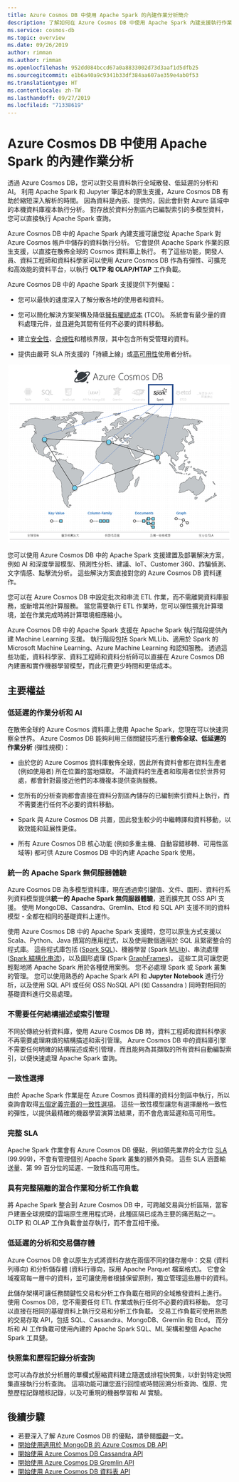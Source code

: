 ```yaml
---
title: Azure Cosmos DB 中使用 Apache Spark 的內建作業分析簡介
description: 了解如何在 Azure Cosmos DB 中使用 Apache Spark 內建支援執行作業分析與 AI
ms.service: cosmos-db
ms.topic: overview
ms.date: 09/26/2019
author: rimman
ms.author: rimman
ms.openlocfilehash: 952dd084bccd67a0a8833002d73d3aaf1d5dfb25
ms.sourcegitcommit: e1b6a40a9c9341b33df384aa607ae359e4ab0f53
ms.translationtype: HT
ms.contentlocale: zh-TW
ms.lasthandoff: 09/27/2019
ms.locfileid: "71338619"
---
```

# <a name="built-in-operational-analytics-in-azure-cosmos-db-with-apache-spark"></a>Azure Cosmos DB 中使用 Apache Spark 的內建作業分析

透過 Azure Cosmos DB，您可以對交易資料執行全域散發、低延遲的分析和 AI。 利用 Apache Spark 和 Jupyter 筆記本的原生支援，Azure Cosmos DB 有助於縮短深入解析的時間。 因為資料是內嵌、提供的，因此會針對 Azure 區域中的本機資料庫複本執行分析。 對存放於資料分割區內已編製索引的多模型資料，您可以直接執行 Apache Spark 查詢。

Azure Cosmos DB 中的 Apache Spark 內建支援可讓您從 Apache Spark 對 Azure Cosmos 帳戶中儲存的資料執行分析。 它會提供 Apache Spark 作業的原生支援，以直接在散佈全球的 Cosmos 資料庫上執行。 有了這些功能，開發人員、資料工程師和資料科學家可以使用 Azure Cosmos DB 作為有彈性、可擴充和高效能的資料平台，以執行 **OLTP 和 OLAP/HTAP** 工作負載。

Azure Cosmos DB 中的 Apache Spark 支援提供下列優點：

* 您可以最快的速度深入了解分散各地的使用者和資料。

* 您可以簡化解決方案架構及降低[擁有權總成本](total-cost-ownership.md) (TCO)。 系統會有最少量的資料處理元件，並且避免其間有任何不必要的資料移動。

* 建立[安全性](secure-access-to-data.md)、[合規性](compliance.md)和稽核界限，其中包含所有受管理的資料。

* 提供由嚴苛 SLA 所支援的「持續上線」或[高可用性](high-availability.md)使用者分析。

![Azure Cosmos DB 中的 Apache Spark 支援視覺效果](./media/spark-api-introduction/spark-api-visualization.png)
 
您可以使用 Azure Cosmos DB 中的 Apache Spark 支援建置及部署解決方案，例如 AI 和深度學習模型、預測性分析、建議、IoT、Customer 360、詐騙偵測、文字情感、點擊流分析。 這些解決方案直接對您的 Azure Cosmos DB 資料運作。

您可以在 Azure Cosmos DB 中設定批次和串流 ETL 作業，而不需離開資料庫服務，或新增其他計算服務。 當您需要執行 ETL 作業時，您可以彈性擴充計算環境，並在作業完成時將計算環境相應縮小。

Azure Cosmos DB 中的 Apache Spark 支援在 Apache Spark 執行階段提供內建 Machine Learning 支援。 執行階段包括 Spark MLLib、適用於 Spark 的 Microsoft Machine Learning、Azure Machine Learning 和認知服務。 透過這些功能，資料科學家、資料工程師和資料分析師可以直接在 Azure Cosmos DB 內建置和實作機器學習模型，而此花費更少時間和更低成本。


## <a name="key-benefits"></a>主要權益

### <a name="low-latency-operational-analytics-and-ai"></a>低延遲的作業分析和 AI

在散佈全球的 Azure Cosmos 資料庫上使用 Apache Spark，您現在可以快速洞察全世界。 Azure Cosmos DB 能夠利用三個關鍵技巧進行**散佈全球、低延遲的作業分析** (彈性規模)：

* 由於您的 Azure Cosmos 資料庫散佈全球，因此所有資料會都在資料生產者 (例如使用者) 所在位置的當地擷取。 不論資料的生產者和取用者位於世界何處，都會針對最接近他們的本機複本提供查詢服務。

* 您所有的分析查詢都會直接在資料分割區內儲存的已編制索引資料上執行，而不需要進行任何不必要的資料移動。

* Spark 與 Azure Cosmos DB 共置，因此發生較少的中繼轉譯和資料移動，以致效能和延展性更佳。

* 所有 Azure Cosmos DB 核心功能 (例如多重主機、自動容錯移轉、可用性區域等) 都可供 Azure Cosmos DB 中的內建 Apache Spark 使用。

### <a name="unified-serverless-experience-for-apache-spark"></a>統一的 Apache Spark 無伺服器體驗

Azure Cosmos DB 為多模型資料庫，現在透過索引鍵值、文件、圖形、資料行系列資料模型提供**統一的 Apache Spark 無伺服器體驗**，進而擴充其 OSS API 支援。 使用 MongoDB、Cassandra、Gremlin、Etcd 和 SQL API 支援不同的資料模型 - 全都在相同的基礎資料上運作。 

使用 Azure Cosmos DB 中的 Apache Spark 支援時，您可以原生方式支援以 Scala、Python、Java 撰寫的應用程式，以及使用數個適用於 SQL 且緊密整合的程式庫。 這些程式庫包括 ([Spark SQL](https://spark.apache.org/sql/))、機器學習 (Spark [MLlib](https://spark.apache.org/mllib/))、串流處理 ([Spark 結構化串流](https://spark.apache.org/streaming/))，以及圖形處理 (Spark [GraphFrames]( https://docs.databricks.com/spark/latest/graph-analysis/graphframes/user-guide-python.html))。 這些工具可讓您更輕鬆地將 Apache Spark 用於各種使用案例。 您不必處理 Spark 或 Spark 叢集的管理。 您可以使用熟悉的 Apache Spark API 和 **Jupyter Notebook** 進行分析，以及使用 SQL API 或任何 OSS NoSQL API (如 Cassandra ) 同時對相同的基礎資料進行交易處理。

### <a name="no-schema-or-index-management"></a>不需要任何結構描述或索引管理

不同於傳統分析資料庫，使用 Azure Cosmos DB 時，資料工程師和資料科學家不再需要處理麻煩的結構描述和索引管理。 Azure Cosmos DB 中的資料庫引擎不需要任何明確的結構描述或索引管理，而且能夠為其擷取的所有資料自動編製索引，以便快速處理 Apache Spark 查詢。

### <a name="consistency-choices"></a>一致性選擇

由於 Apache Spark 作業是在 Azure Cosmos 資料庫的資料分割區中執行，所以查詢會取得[五個定義完善的一致性選項](consistency-levels.md)。 這些一致性模型讓您有選擇嚴格一致性的彈性，以提供最精確的機器學習演算法結果，而不會危害延遲和高可用性。

### <a name="comprehensive-slas"></a>完整 SLA

Apache Spark 作業會有 Azure Cosmos DB 優點，例如領先業界的全方位 [SLA](https://azure.microsoft.com/support/legal/sla/documentdb/v1_1/) (99.999)，不會有管理個別 Apache Spark 叢集的額外負荷。 這些 SLA 涵蓋輸送量、第 99 百分位的延遲、一致性和高可用性。 

### <a name="mixed-operational-and-analytical-workloads-with-complete-isolation"></a>具有完整隔離的混合作業和分析工作負載

將 Apache Spark 整合到 Azure Cosmos DB 中，可跨越交易與分析區隔，當客戶建置全球規模的雲端原生應用程式時，此種區隔已成為主要的痛苦點之一。 OLTP 和 OLAP 工作負載會並存執行，而不會互相干擾。

### <a name="low-latency-analytical-and-transactional-storage"></a>低延遲的分析和交易儲存體

Azure Cosmos DB 會以原生方式將資料存放在兩個不同的儲存層中：交易 (資料列導向) 和分析儲存體 (資料行導向，採用 Apache Parquet 檔案格式)。 它會全域複寫每一層中的資料，並可讓使用者根據保留原則，獨立管理這些層中的資料。

此儲存架構可讓任務關鍵性交易和分析工作負載在相同的全域散發資料上進行。 使用 Cosmos DB，您不需要任何 ETL 作業或執行任何不必要的資料移動。 您可以直接在相同的基礎資料上執行交易和分析工作負載。 交易工作負載可使用熟悉的交易存取 API，包括 SQL、Cassandra、MongoDB、Gremlin 和 Etcd。 而分析和 AI 工作負載可使用內建的 Apache Spark SQL、ML 架構和整個 Apache Spark 工具鏈。

### <a name="snapshots-and-historical-analytical-queries"></a>快照集和歷程記錄分析查詢

您可以為存放於分析層的單欄式壓縮資料建立隨選或排程快照集，以針對特定快照集直接執行分析查詢。 這項功能可讓您進行回憶或時間回溯分析查詢、復原、完整歷程記錄稽核記錄，以及可重現的機器學習和 AI 實驗。

## <a name="next-steps"></a>後續步驟

* 若要深入了解 Azure Cosmos DB 的優點，請參閱[概觀](introduction.md)一文。
* [開始使用適用於 MongoDB 的 Azure Cosmos DB API](mongodb-introduction.md)
* [開始使用 Azure Cosmos DB Cassandra API](cassandra-introduction.md)
* [開始使用 Azure Cosmos DB Gremlin API](graph-introduction.md)
* [開始使用 Azure Cosmos DB 資料表 API](table-introduction.md)